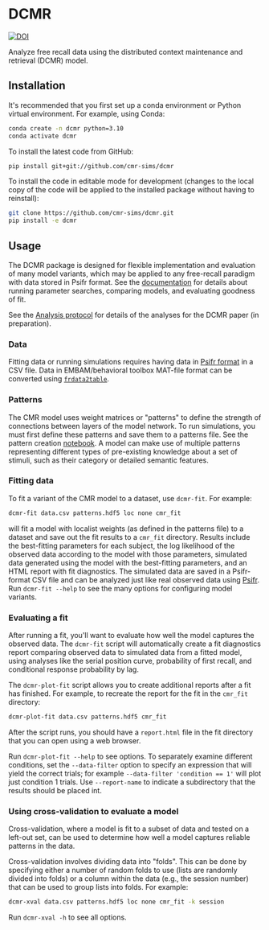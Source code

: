 # DCMR

[![DOI](https://zenodo.org/badge/DOI/10.5281/zenodo.11214414.svg)](https://doi.org/10.5281/zenodo.11214414)

Analyze free recall data using the distributed context maintenance and retrieval (DCMR) model.

## Installation

It's recommended that you first set up a conda environment or Python virtual environment. For example, using Conda:

```bash
conda create -n dcmr python=3.10
conda activate dcmr
```

To install the latest code from GitHub:
```bash
pip install git+git://github.com/cmr-sims/dcmr
```

To install the code in editable mode for development
(changes to the local copy of the code will be applied to the installed package without having to reinstall):

```bash
git clone https://github.com/cmr-sims/dcmr.git
pip install -e dcmr
```

## Usage

The DCMR package is designed for flexible implementation and evaluation of many model variants,
which may be applied to any free-recall paradigm with data stored in Psifr format.
See the [documentation](https://dcmr.readthedocs.io/en/latest/) for details about
running parameter searches, comparing models, and evaluating goodness of fit.

See the 
[Analysis protocol](https://github.com/cmr-sims/dcmr/wiki)
for details of the analyses for the DCMR paper (in preparation). 

### Data

Fitting data or running simulations requires having data in 
[Psifr format](https://psifr.readthedocs.io/en/stable/guide/import.html)
in a CSV file. Data in EMBAM/behavioral toolbox MAT-file format can be converted using
[`frdata2table`](https://github.com/mortonne/psifr/blob/master/matlab/frdata2table.m).

### Patterns

The CMR model uses weight matrices or "patterns" to define the strength of connections between layers of the model network. 
To run simulations, you must first define these patterns and save them to a patterns file. 
See the pattern creation 
[notebook](https://github.com/cmr-sims/dcmr/blob/main/jupyter/create_patterns.ipynb).
A model can make use of multiple patterns representing different types of pre-existing knowledge about a set of stimuli, 
such as their category or detailed semantic features. 

### Fitting data

To fit a variant of the CMR model to a dataset, use `dcmr-fit`. 
For example:

```bash
dcmr-fit data.csv patterns.hdf5 loc none cmr_fit
```

will fit a model with localist weights (as defined in the patterns file) to a dataset and save out the fit results to a `cmr_fit` directory. 
Results include the best-fitting parameters for each subject, 
the log likelihood of the observed data according to the model with those parameters,
simulated data generated using the model with the best-fitting parameters,
and an HTML report with fit diagnostics.
The simulated data are saved in a Psifr-format CSV file and can be analyzed just like real observed data
using [Psifr](https://dcmr.readthedocs.io/en/latest/).
Run `dcmr-fit --help` to see the many options for configuring model variants.

### Evaluating a fit

After running a fit, you'll want to evaluate how well the model captures the observed data.
The `dcmr-fit` script will automatically create a fit diagnostics report comparing observed data to simulated data from a fitted model,
using analyses like the serial position curve, probability of first recall, and conditional response probability by lag.

The `dcmr-plot-fit` script allows you to create additional reports after a fit has finished.
For example, to recreate the report for the fit in the `cmr_fit` directory:

```bash
dcmr-plot-fit data.csv patterns.hdf5 cmr_fit
```

After the script runs, you should have a `report.html` file in the fit directory that you can open using a web browser.

Run `dcmr-plot-fit --help` to see options. To separately examine different conditions, set the `--data-filter` option
to specify an expression that will yield the correct trials; for example `--data-filter 'condition == 1'` will plot
just condition 1 trials. Use `--report-name` to indicate a subdirectory that the results should be placed int.

### Using cross-validation to evaluate a model

Cross-validation, where a model is fit to a subset of data and tested on a left-out set,
can be used to determine how well a model captures reliable patterns in the data.

Cross-validation involves dividing data into "folds". 
This can be done by specifying either a number of random folds to use (lists are randomly divided into folds)
or a column within the data (e.g., the session number) that can be used to group lists into folds. For example:

```bash
dcmr-xval data.csv patterns.hdf5 loc none cmr_fit -k session
```

Run `dcmr-xval -h` to see all options.
